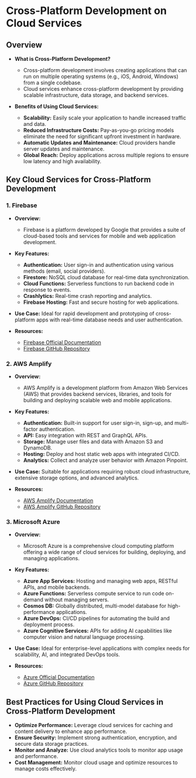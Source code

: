 # Cross-Platform Development on Cloud Services

## Overview
- **What is Cross-Platform Development?**
  - Cross-platform development involves creating applications that can run on multiple operating systems (e.g., iOS, Android, Windows) from a single codebase.
  - Cloud services enhance cross-platform development by providing scalable infrastructure, data storage, and backend services.

- **Benefits of Using Cloud Services:**
  - **Scalability:** Easily scale your application to handle increased traffic and data.
  - **Reduced Infrastructure Costs:** Pay-as-you-go pricing models eliminate the need for significant upfront investment in hardware.
  - **Automatic Updates and Maintenance:** Cloud providers handle server updates and maintenance.
  - **Global Reach:** Deploy applications across multiple regions to ensure low latency and high availability.

## Key Cloud Services for Cross-Platform Development

### 1. **Firebase**
- **Overview:**
  - Firebase is a platform developed by Google that provides a suite of cloud-based tools and services for mobile and web application development.

- **Key Features:**
  - **Authentication:** User sign-in and authentication using various methods (email, social providers).
  - **Firestore:** NoSQL cloud database for real-time data synchronization.
  - **Cloud Functions:** Serverless functions to run backend code in response to events.
  - **Crashlytics:** Real-time crash reporting and analytics.
  - **Firebase Hosting:** Fast and secure hosting for web applications.

- **Use Case:** Ideal for rapid development and prototyping of cross-platform apps with real-time database needs and user authentication.

- **Resources:**
  - [Firebase Official Documentation](https://firebase.google.com/docs)
  - [Firebase GitHub Repository](https://github.com/firebase)

### 2. **AWS Amplify**
- **Overview:**
  - AWS Amplify is a development platform from Amazon Web Services (AWS) that provides backend services, libraries, and tools for building and deploying scalable web and mobile applications.

- **Key Features:**
  - **Authentication:** Built-in support for user sign-in, sign-up, and multi-factor authentication.
  - **API:** Easy integration with REST and GraphQL APIs.
  - **Storage:** Manage user files and data with Amazon S3 and DynamoDB.
  - **Hosting:** Deploy and host static web apps with integrated CI/CD.
  - **Analytics:** Collect and analyze user behavior with Amazon Pinpoint.

- **Use Case:** Suitable for applications requiring robust cloud infrastructure, extensive storage options, and advanced analytics.

- **Resources:**
  - [AWS Amplify Documentation](https://docs.amplify.aws/)
  - [AWS Amplify GitHub Repository](https://github.com/aws-amplify/amplify-js)

### 3. **Microsoft Azure**
- **Overview:**
  - Microsoft Azure is a comprehensive cloud computing platform offering a wide range of cloud services for building, deploying, and managing applications.

- **Key Features:**
  - **Azure App Services:** Hosting and managing web apps, RESTful APIs, and mobile backends.
  - **Azure Functions:** Serverless compute service to run code on-demand without managing servers.
  - **Cosmos DB:** Globally distributed, multi-model database for high-performance applications.
  - **Azure DevOps:** CI/CD pipelines for automating the build and deployment process.
  - **Azure Cognitive Services:** APIs for adding AI capabilities like computer vision and natural language processing.

- **Use Case:** Ideal for enterprise-level applications with complex needs for scalability, AI, and integrated DevOps tools.

- **Resources:**
  - [Azure Official Documentation](https://docs.microsoft.com/azure/)
  - [Azure GitHub Repository](https://github.com/Azure)

## Best Practices for Using Cloud Services in Cross-Platform Development
- **Optimize Performance:** Leverage cloud services for caching and content delivery to enhance app performance.
- **Ensure Security:** Implement strong authentication, encryption, and secure data storage practices.
- **Monitor and Analyze:** Use cloud analytics tools to monitor app usage and performance.
- **Cost Management:** Monitor cloud usage and optimize resources to manage costs effectively.


